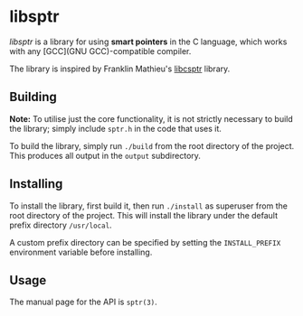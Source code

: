 libsptr
=======

*libsptr* is a library for using **smart pointers** in the C language, which works with any [GCC](GNU GCC)-compatible compiler.

The library is inspired by Franklin Mathieu's [libcsptr][GitHub Snaipe/libcsptr] library.

Building
--------

**Note:** To utilise just the core functionality, it is not strictly necessary to build the library; simply include `sptr.h` in the code that uses it.

To build the library, simply run `./build` from the root directory of the project. This produces all output in the `output` subdirectory.

Installing
----------

To install the library, first build it, then run `./install` as superuser from the root directory of the project. This will install the library under the default prefix directory `/usr/local`.

A custom prefix directory can be specified by setting the `INSTALL_PREFIX` environment variable before installing.

Usage
-----

The manual page for the API is `sptr(3)`.

[GNU GCC]: https://gcc.gnu.org

[GitHub Snaipe/libcsptr]: https://github.com/Snaipe/libcsptr
